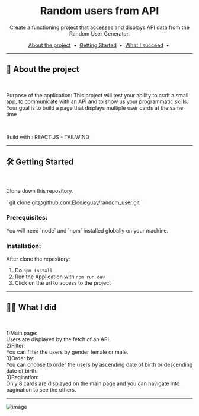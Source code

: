 <div align="center">
  
# Random users from API 

Create a functioning project that accesses and displays API data from the Random User Generator.


<p>
  <a href="#about">About the project</a> &nbsp;&bull;&nbsp;
  <a href="#getting_started">Getting Started</a> &nbsp;&bull;&nbsp;
  <a href="#done">What I succeed</a> &nbsp;&bull;&nbsp;
</p>

</div>

---
<!-- ABOUT THE PROJECT -->
<div id="about">

## 📖 About the project
<br>
<p>
Purpose of the application:
This project will test your ability to craft a small app, to communicate with an API and to show us your programmatic skills. Your goal is to build a page that displays multiple user cards at the same time
</p>
<br>

Build with : REACT.JS - TAILWIND 
</div>

****
<!-- GETTING STARTED -->
<div id="getting_started">

## 🛠 Getting Started
<br>
<p>
Clone down this repository.</p>
` git clone git@github.com:Elodieguay/random_user.git `

<div id="prerequisites">

### Prerequisites:
<p>
You will need `node` and `npm` installed globally on your machine.
</div>

<div id="installation">

### Installation:

After clone the repository:
1) Do `npm install` 
2) Run the Application with ` npm run dev `
3) Click on the url to access to the project
</div>

****
<!-- DONE -->
<div id="done">

## 👩‍💻 What I did
<br>

1)Main page: <br>
Users are displayed by the fetch of an API .<br>
2)Filter: <br>
You can filter the users by gender female or male.<br>
3)Order by: <br>
You can choose to order the users by ascending date of birth or descending date of birth.<br>
3)Pagination: <br>
Only 8 cards are displayed on the main page and you can navigate into pagination to see the others.<br>
</div>

----

![image](https://github.com/Elodieguay/random_user/assets/123971120/744cf07e-1e3b-4553-abec-9598db2c80cf)
